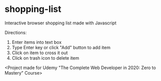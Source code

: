 # shopping-list
Interactive browser shopping list made with Javascript

Directions:
1. Enter items into text box
2. Type Enter key or click "Add" button to add item
3. Click on item to cross it out
4. Click on trash icon to delete item


<Project made for Udemy "The Complete Web Developer in 2020: Zero to Mastery" Course>
